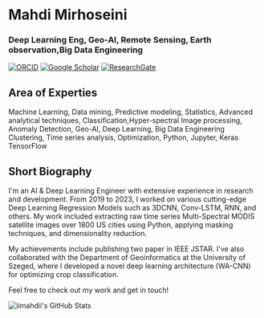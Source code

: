 # Mahdi Mirhoseini 

### Deep Learning Eng, Geo-AI, Remote Sensing, Earth observation,Big Data Engineering

[![ORCID](https://img.shields.io/badge/ORCID-green)](https://orcid.org/0000-0002-0454-8626)
[![Google Scholar](https://img.shields.io/badge/Google_Scholar-red)](https://scholar.google.com/citations?user=I46BmaIAAAAJ&hl=en)
[![ResearchGate](https://img.shields.io/badge/ResearchGate-00CCBB?style=for-the-badge&logo=ResearchGate&logoColor=white)](https://www.researchgate.net/profile/Seyed-Mahdi-Mirhoseini-Nejad)

## Area of Experties 
 Machine Learning, Data mining, Predictive modeling, Statistics, Advanced analytical techniques, Classification,Hyper-spectral Image processing, Anomaly Detection, Geo-AI, Deep Learning, Big Data Engineering
Clustering, Time series analysis, Optimization, Python, Jupyter, Keras TensorFlow

## Short Biography

I'm an AI & Deep Learning Engineer with extensive experience in research and development. From 2019 to 2023, I worked on various cutting-edge Deep Learning Regression Models such as 3DCNN, Conv-LSTM, RNN, and others. My work included extracting raw time series Multi-Spectral MODIS satellite images over 1800 US cities using Python, applying masking techniques, and dimensionality reduction.

My achievements include publishing two paper in IEEE JSTAR. I've also collaborated with the Department of Geoinformatics at the University of Szeged, where I developed a novel deep learning architecture (WA-CNN) for optimizing crop classification.

Feel free to check out my work and get in touch!

![iimahdii's GitHub Stats](https://github-readme-stats.vercel.app/api?username=iimahdii&show_icons=true&theme=radical)
